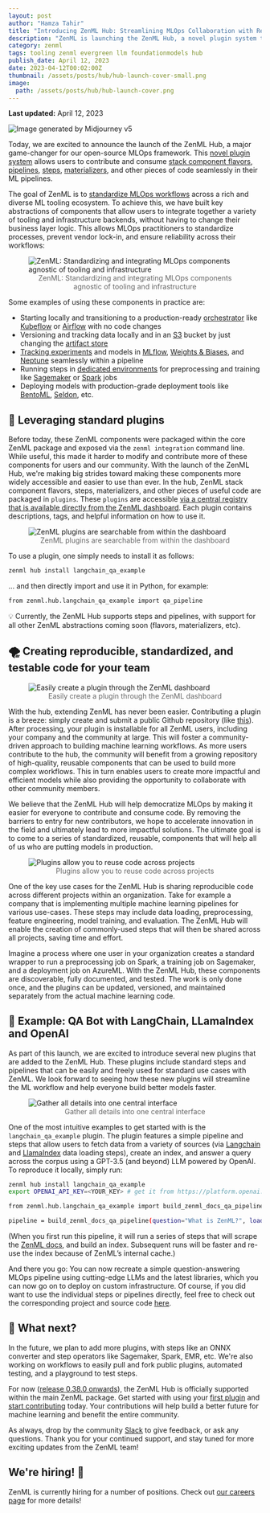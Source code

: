 ```yaml
---
layout: post
author: "Hamza Tahir"
title: "Introducing ZenML Hub: Streamlining MLOps Collaboration with Reusable Components"
description: "ZenML is launching the ZenML Hub, a novel plugin system that allows users to contribute and consume stack component flavors, pipelines, steps, materializers, and other pieces of code seamlessly in their ML pipelines."
category: zenml
tags: tooling zenml evergreen llm foundationmodels hub
publish_date: April 12, 2023
date: 2023-04-12T00:02:00Z
thumbnail: /assets/posts/hub/hub-launch-cover-small.png
image:
  path: /assets/posts/hub/hub-launch-cover.png
---
```


**Last updated:** April 12, 2023

![*Image generated by [Midjourney v5](https://www.midjourney.com/)*](/assets/posts/hub/hub-launch-cover.png)

Today, we are excited to announce the launch of the ZenML Hub, a major game-changer for our open-source MLOps framework. This [novel plugin system](https://docs.zenml.io/user-guide/advanced-guide/environment-management/use-the-hub) allows users to contribute and consume [stack component flavors](https://docs.zenml.io/stacks-and-components/component-guide), [pipelines](https://docs.zenml.io/user-guide/starter-guide/create-an-ml-pipeline), [steps](https://docs.zenml.io/user-guide/starter-guide/create-an-ml-pipeline), [materializers](https://docs.zenml.io/user-guide/advanced-guide/artifact-management), and other pieces of code seamlessly in their ML pipelines.

The goal of ZenML is to [standardize MLOps workflows](https://blog.zenml.io/zenml-mlops-framework/) across a rich and diverse ML tooling ecosystem. To achieve this, we have built key abstractions of components that allow users to integrate together a variety of tooling and infrastructure backends, without having to change their business layer logic. This allows MLOps practitioners to standardize processes, prevent vendor lock-in, and ensure reliability across their workflows:


<figure>
  <img src="/assets/posts/hub/hub.png" alt="ZenML: Standardizing and integrating MLOps components agnostic of tooling and infrastructure">
  <figcaption style="text-align:center;font-size:14px;color:#666;">ZenML: Standardizing and integrating MLOps components agnostic of tooling and infrastructure</figcaption>
</figure>

Some examples of using these components in practice are:

- Starting locally and transitioning to a production-ready [orchestrator](https://docs.zenml.io/stacks-and-components/component-guide/orchestrators) like [Kubeflow](https://www.kubeflow.org/) or [Airflow](https://airflow.apache.org/) with no code changes
- Versioning and tracking data locally and in an [S3](https://docs.zenml.io/stacks-and-components/component-guide/artifact-stores/s3) bucket by just changing the [artifact store](https://docs.zenml.io/stacks-and-components/component-guide/artifact-stores)
- [Tracking experiments](https://docs.zenml.io/stacks-and-components/component-guide/experiment-trackers) and models in [MLflow](https://docs.zenml.io/stacks-and-components/component-guide/experiment-trackers/mlflow), [Weights & Biases](https://docs.zenml.io/stacks-and-components/component-guide/experiment-trackers/wandb), and [Neptune](https://docs.zenml.io/stacks-and-components/component-guide/experiment-trackers/neptune) seamlessly within a pipeline
- Running steps in [dedicated environments](https://docs.zenml.io/stacks-and-components/component-guide/step-operators) for preprocessing and training like [Sagemaker](https://docs.zenml.io/stacks-and-components/component-guide/step-operators/sagemaker) or [Spark](https://docs.zenml.io/stacks-and-components/component-guide/step-operators/spark-kubernetes) jobs
- Deploying models with production-grade deployment tools like [BentoML](https://docs.zenml.io/stacks-and-components/component-guide/model-deployers/bentoml), [Seldon](https://docs.zenml.io/stacks-and-components/component-guide/model-deployers/seldon), etc.

## 🔌 Leveraging standard plugins

Before today, these ZenML components were packaged within the core ZenML package and exposed via the `zenml integration` command line. While useful, this made it harder to modify and contribute more of these components for users and our community. With the launch of the ZenML Hub, we're making big strides toward making these components more widely accessible and easier to use than ever. In the hub, ZenML stack component flavors, steps, materializers, and other pieces of useful code are packaged in `plugins`. These `plugins` are accessible [via a central registry that is available directly from the ZenML dashboard](https://docs.zenml.io/user-guide/advanced-guide/environment-management/use-the-hub).  Each plugin contains descriptions, tags, and helpful information on how to use it.

<figure>
  <img src="/assets/posts/hub/hub_search_plugins.gif" alt="ZenML plugins are searchable from within the dashboard">
  <figcaption style="text-align:center;font-size:14px;color:#666;">ZenML plugins are searchable from within the dashboard</figcaption>
</figure>


To use a plugin, one simply needs to install it as follows:

```bash
zenml hub install langchain_qa_example
```

… and then directly import and use it in Python, for example:

```bash
from zenml.hub.langchain_qa_example import qa_pipeline
```

<aside>
💡 Currently, the ZenML Hub supports steps and pipelines, with support for all other ZenML abstractions coming soon (flavors, materializers, etc).
</aside>

## 🌪️ Creating reproducible, standardized, and testable code for your team

<figure>
  <img src="/assets/posts/hub/hub_submit_plugin.gif" alt="Easily create a plugin through the ZenML dashboard">
  <figcaption style="text-align:center;font-size:14px;color:#666;">Easily create a plugin through the ZenML dashboard</figcaption>
</figure>


With the hub, extending ZenML has never been easier. Contributing a plugin is a breeze: simply create and submit a public Github repository (like [this](https://github.com/zenml-io/zenml-hub-plugin-template)). After processing, your plugin is installable for all ZenML users, including your company and the community at large. This will foster a community-driven approach to building machine learning workflows. As more users contribute to the hub, the community will benefit from a growing repository of high-quality, reusable components that can be used to build more complex workflows. This in turn enables users to create more impactful and efficient models while also providing the opportunity to collaborate with other community members.

We believe that the ZenML Hub will help democratize MLOps by making it easier for everyone to contribute and consume code. By removing the barriers to entry for new contributors, we hope to accelerate innovation in the field and ultimately lead to more impactful solutions. The ultimate goal is to come to a series of standardized, reusable, components that will help all of us who are putting models in production.

<figure>
  <img src="/assets/posts/hub/hub_list_plugins.png" alt="Plugins allow you to reuse code across projects">
  <figcaption style="text-align:center;font-size:14px;color:#666;">Plugins allow you to reuse code across projects</figcaption>
</figure>

<!-- The ZenML Hub is inspired by similar projects such as the [HuggingFace Hub](https://huggingface.co/docs/hub/index),  [Kubeflow Components,](https://github.com/kubeflow/pipelines/tree/master/components) [LlamaIndex Hub,](https://llamahub.ai/) [Langchain Hub, and](https://github.com/hwchase17/langchain-hub) [TFX Add-ons](https://github.com/tensorflow/tfx-addons/tree/main/tfx_addons). The ZenML Hub shares synergies with a lot of these services, and delivers similar value.  -->

One of the key use cases for the ZenML Hub is sharing reproducible code across different projects within an organization. Take for example a company that is implementing multiple machine learning pipelines for various use-cases. These steps may include data loading, preprocessing, feature engineering, model training, and evaluation. The ZenML Hub will enable the creation of commonly-used steps that will then be shared across all projects, saving time and effort.

Imagine a process where one user in your organization creates a standard wrapper to run a preprocessing job on Spark, a training job on Sagemaker, and a deployment job on AzureML. With the ZenML Hub, these components are discoverable, fully documented, and tested. The work is only done once, and the plugins can be updated, versioned, and maintained separately from the actual machine learning code.

## 🤖 Example: QA Bot with LangChain, LLamaIndex and OpenAI

As part of this launch, we are excited to introduce several new plugins that are added to the ZenML Hub. These plugins include standard steps and pipelines that can be easily and freely used for standard use cases with ZenML. We look forward to seeing how these new plugins will streamline the ML workflow and help everyone build better models faster.

<figure>
  <img src="/assets/posts/hub/hub_plugin_details.png" alt="Gather all details into one central interface">
  <figcaption style="text-align:center;font-size:14px;color:#666;">Gather all details into one central interface</figcaption>
</figure>

One of the most intuitive examples to get started with is the `langchain_qa_example` plugin. The plugin features a simple pipeline and steps that allow users to fetch data from a variety of sources (via [Langchain](https://github.com/hwchase17/langchain) and [LlamaIndex](https://github.com/jerryjliu/llama_index) data loading steps), create an index, and answer a query across the corpus using a GPT-3.5 (and beyond) LLM powered by OpenAI. To reproduce it locally, simply run:

```bash
zenml hub install langchain_qa_example
export OPENAI_API_KEY=<YOUR_KEY> # get it from https://platform.openai.com/account/api-keys
```

```bash
from zenml.hub.langchain_qa_example import build_zenml_docs_qa_pipeline

pipeline = build_zenml_docs_qa_pipeline(question="What is ZenML?", load_all_paths=False).run()
```

(When you first run this pipeline, it will run a series of steps that will scrape the [ZenML docs](https://docs.zenml.io), and build an index. Subsequent runs will be faster and re-use the index because of ZenML’s internal cache.)

And there you go: You can now recreate a simple question-answering MLOps pipeline using cutting-edge LLMs and the latest libraries, which you can now go on to deploy on custom infrastructure. Of course, if you did want to use the individual steps or pipelines directly, feel free to check out the corresponding project and source code [here]( https://github.com/zenml-io/zenml-projects/tree/main/langchain-qa-hub).

## 📡 What next?

In the future, we plan to add more plugins, with steps like an ONNX converter and step operators like Sagemaker, Spark, EMR, etc. We're also working on workflows to easily pull and fork public plugins, automated testing, and a playground to test steps.

For now ([release 0.38.0 onwards](https://github.com/zenml-io/zenml/releases)),
the ZenML Hub is officially supported within the main ZenML package. Get started
with using your [first
plugin](https://docs.zenml.io/user-guide/advanced-guide/environment-management/use-the-hub) and [start
contributing](https://github.com/zenml-io/zenml-hub-plugin-template) today. Your
contributions will help build a better future for machine learning and benefit
the entire community. 

As always, drop by the community [Slack](https://zenml.io) to give feedback, or ask
any questions. Thank you for your continued support, and stay tuned for
more exciting updates from the ZenML team!

## We're hiring! 👀

ZenML is currently hiring for a number of positions. Check out [our careers page](https://zenml.io/careers) for more details!
